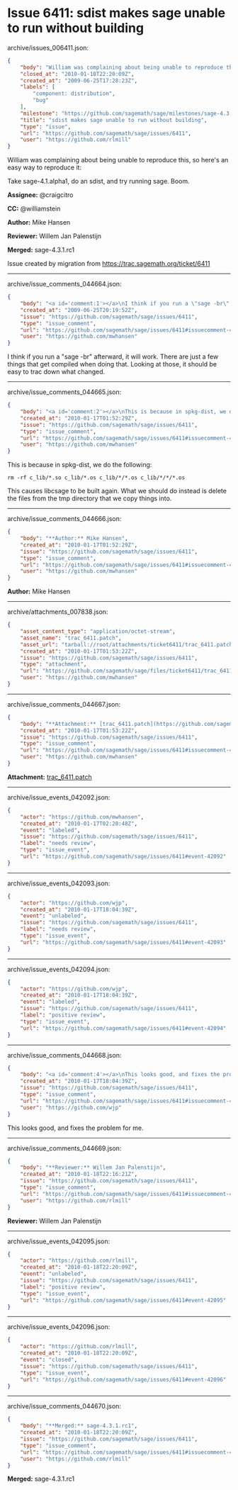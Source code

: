 # Issue 6411: sdist makes sage unable to run without building

archive/issues_006411.json:
```json
{
    "body": "William was complaining about being unable to reproduce this, so here's an easy way to reproduce it:\n\nTake sage-4.1.alpha1, do an sdist, and try running sage. Boom.\n\n**Assignee:** @craigcitro\n\n**CC:**  @williamstein\n\n**Author:** Mike Hansen\n\n**Reviewer:** Willem Jan Palenstijn\n\n**Merged:** sage-4.3.1.rc1\n\nIssue created by migration from https://trac.sagemath.org/ticket/6411\n\n",
    "closed_at": "2010-01-18T22:20:09Z",
    "created_at": "2009-06-25T17:28:23Z",
    "labels": [
        "component: distribution",
        "bug"
    ],
    "milestone": "https://github.com/sagemath/sage/milestones/sage-4.3.1",
    "title": "sdist makes sage unable to run without building",
    "type": "issue",
    "url": "https://github.com/sagemath/sage/issues/6411",
    "user": "https://github.com/rlmill"
}
```
William was complaining about being unable to reproduce this, so here's an easy way to reproduce it:

Take sage-4.1.alpha1, do an sdist, and try running sage. Boom.

**Assignee:** @craigcitro

**CC:**  @williamstein

**Author:** Mike Hansen

**Reviewer:** Willem Jan Palenstijn

**Merged:** sage-4.3.1.rc1

Issue created by migration from https://trac.sagemath.org/ticket/6411





---

archive/issue_comments_044664.json:
```json
{
    "body": "<a id='comment:1'></a>\nI think if you run a \"sage -br\" afterward, it will work.  There are just a few things that get compiled when doing that.  Looking at those, it should be easy to trac down what changed.",
    "created_at": "2009-06-25T20:19:52Z",
    "issue": "https://github.com/sagemath/sage/issues/6411",
    "type": "issue_comment",
    "url": "https://github.com/sagemath/sage/issues/6411#issuecomment-44664",
    "user": "https://github.com/mwhansen"
}
```

<a id='comment:1'></a>
I think if you run a "sage -br" afterward, it will work.  There are just a few things that get compiled when doing that.  Looking at those, it should be easy to trac down what changed.



---

archive/issue_comments_044665.json:
```json
{
    "body": "<a id='comment:2'></a>\nThis is because in spkg-dist, we do the following:\n\n```\nrm -rf c_lib/*.so c_lib/*.os c_lib/*/*.os c_lib/*/*/*.os\n```\n\nThis causes libcsage to be built again.  What we should do instead is delete the files from the tmp directory that we copy things into.",
    "created_at": "2010-01-17T01:52:29Z",
    "issue": "https://github.com/sagemath/sage/issues/6411",
    "type": "issue_comment",
    "url": "https://github.com/sagemath/sage/issues/6411#issuecomment-44665",
    "user": "https://github.com/mwhansen"
}
```

<a id='comment:2'></a>
This is because in spkg-dist, we do the following:

```
rm -rf c_lib/*.so c_lib/*.os c_lib/*/*.os c_lib/*/*/*.os
```

This causes libcsage to be built again.  What we should do instead is delete the files from the tmp directory that we copy things into.



---

archive/issue_comments_044666.json:
```json
{
    "body": "**Author:** Mike Hansen",
    "created_at": "2010-01-17T01:52:29Z",
    "issue": "https://github.com/sagemath/sage/issues/6411",
    "type": "issue_comment",
    "url": "https://github.com/sagemath/sage/issues/6411#issuecomment-44666",
    "user": "https://github.com/mwhansen"
}
```

**Author:** Mike Hansen



---

archive/attachments_007838.json:
```json
{
    "asset_content_type": "application/octet-stream",
    "asset_name": "trac_6411.patch",
    "asset_url": "tarball://root/attachments/ticket6411/trac_6411.patch",
    "created_at": "2010-01-17T01:53:22Z",
    "issue": "https://github.com/sagemath/sage/issues/6411",
    "type": "attachment",
    "url": "https://github.com/sagemath/sage/files/ticket6411/trac_6411.patch",
    "user": "https://github.com/mwhansen"
}
```



---

archive/issue_comments_044667.json:
```json
{
    "body": "**Attachment:** [trac_6411.patch](https://github.com/sagemath/sage/files/ticket6411/trac_6411.patch)",
    "created_at": "2010-01-17T01:53:22Z",
    "issue": "https://github.com/sagemath/sage/issues/6411",
    "type": "issue_comment",
    "url": "https://github.com/sagemath/sage/issues/6411#issuecomment-44667",
    "user": "https://github.com/mwhansen"
}
```

**Attachment:** [trac_6411.patch](https://github.com/sagemath/sage/files/ticket6411/trac_6411.patch)



---

archive/issue_events_042092.json:
```json
{
    "actor": "https://github.com/mwhansen",
    "created_at": "2010-01-17T02:20:48Z",
    "event": "labeled",
    "issue": "https://github.com/sagemath/sage/issues/6411",
    "label": "needs review",
    "type": "issue_event",
    "url": "https://github.com/sagemath/sage/issues/6411#event-42092"
}
```



---

archive/issue_events_042093.json:
```json
{
    "actor": "https://github.com/wjp",
    "created_at": "2010-01-17T18:04:39Z",
    "event": "unlabeled",
    "issue": "https://github.com/sagemath/sage/issues/6411",
    "label": "needs review",
    "type": "issue_event",
    "url": "https://github.com/sagemath/sage/issues/6411#event-42093"
}
```



---

archive/issue_events_042094.json:
```json
{
    "actor": "https://github.com/wjp",
    "created_at": "2010-01-17T18:04:39Z",
    "event": "labeled",
    "issue": "https://github.com/sagemath/sage/issues/6411",
    "label": "positive review",
    "type": "issue_event",
    "url": "https://github.com/sagemath/sage/issues/6411#event-42094"
}
```



---

archive/issue_comments_044668.json:
```json
{
    "body": "<a id='comment:4'></a>\nThis looks good, and fixes the problem for me.",
    "created_at": "2010-01-17T18:04:39Z",
    "issue": "https://github.com/sagemath/sage/issues/6411",
    "type": "issue_comment",
    "url": "https://github.com/sagemath/sage/issues/6411#issuecomment-44668",
    "user": "https://github.com/wjp"
}
```

<a id='comment:4'></a>
This looks good, and fixes the problem for me.



---

archive/issue_comments_044669.json:
```json
{
    "body": "**Reviewer:** Willem Jan Palenstijn",
    "created_at": "2010-01-18T22:16:21Z",
    "issue": "https://github.com/sagemath/sage/issues/6411",
    "type": "issue_comment",
    "url": "https://github.com/sagemath/sage/issues/6411#issuecomment-44669",
    "user": "https://github.com/rlmill"
}
```

**Reviewer:** Willem Jan Palenstijn



---

archive/issue_events_042095.json:
```json
{
    "actor": "https://github.com/rlmill",
    "created_at": "2010-01-18T22:20:09Z",
    "event": "unlabeled",
    "issue": "https://github.com/sagemath/sage/issues/6411",
    "label": "positive review",
    "type": "issue_event",
    "url": "https://github.com/sagemath/sage/issues/6411#event-42095"
}
```



---

archive/issue_events_042096.json:
```json
{
    "actor": "https://github.com/rlmill",
    "created_at": "2010-01-18T22:20:09Z",
    "event": "closed",
    "issue": "https://github.com/sagemath/sage/issues/6411",
    "type": "issue_event",
    "url": "https://github.com/sagemath/sage/issues/6411#event-42096"
}
```



---

archive/issue_comments_044670.json:
```json
{
    "body": "**Merged:** sage-4.3.1.rc1",
    "created_at": "2010-01-18T22:20:09Z",
    "issue": "https://github.com/sagemath/sage/issues/6411",
    "type": "issue_comment",
    "url": "https://github.com/sagemath/sage/issues/6411#issuecomment-44670",
    "user": "https://github.com/rlmill"
}
```

**Merged:** sage-4.3.1.rc1
